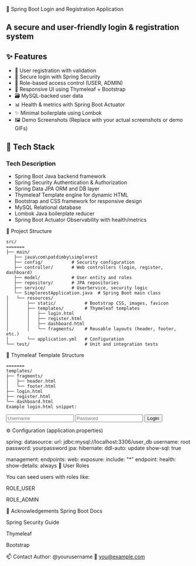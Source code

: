 🔐 Spring Boot Login and Registration Application





## A secure and user-friendly login & registration system

✨ Features
-------------
+ 📝 User registration with validation
+ 🔐 Secure login with Spring Security
+ 👤 Role-based access control (USER, ADMIN)
+ 🎨 Responsive UI using Thymeleaf + Bootstrap
+ 🗃️ MySQL-backed user data
+ 📊 Health & metrics with Spring Boot Actuator
+ ✨ Minimal boilerplate using Lombok
+ 🖼️ Demo Screenshots
(Replace with your actual screenshots or demo GIFs)

🧱 Tech Stack
-------------
### Tech	        Description

+ Spring Boot	    Java backend framework
+ Spring Security	Authentication & Authorization
+ Spring Data JPA	ORM and DB layer
+ Thymeleaf	        Template engine for dynamic HTML
+ Bootstrap and	CSS framework for responsive design
+ MySQL	            Relational database
+ Lombok	        Java boilerplate reducer
+ Spring Boot Actuator	Observability with health/metrics

📁 Project Structure

```
src/
=======
├── main/
   ├── java\com\patdimby\simplerest
   ├── config/           # Security configuration
   ├── controller/       # Web controllers (login, register, dashboard)
   ├── model/            # User entity and roles
   ├── repository/       # JPA repositories
   ├── service/          # UserService, security logic
   └── SimplerestApplication.java  # Spring Boot main class
│   └── resources/
│       ├── static/           # Bootstrap CSS, images, favicon
│       ├── templates/        # Thymeleaf templates
│       │   ├── login.html
│       │   ├── register.html
│       │   ├── dashboard.html
│       │   └── fragments/    # Reusable layouts (header, footer, etc.)
│       └── application.yml   # Configuration
└── test/                     # Unit and integration tests
```
🧩 Thymeleaf Template Structure

```
=======
templates/
├── fragments/
│   ├── header.html
│   └── footer.html
├── login.html
├── register.html
└── dashboard.html
Example login.html snippet:
```
<form th:action="@{/login}" method="post">
  <input type="text" name="username" class="form-control" placeholder="Username" required />
  <input type="password" name="password" class="form-control" placeholder="Password" required />
  <button type="submit" class="btn btn-primary">Login</button>
</form>

⚙️ Configuration (application.properties)

spring:
  datasource:
    url: jdbc:mysql://localhost:3306/user_db
    username: root
    password: yourpassword
  jpa:
    hibernate:
      ddl-auto: update
    show-sql: true

management:
  endpoints:
    web:
      exposure:
        include: "*"
  endpoint:
    health:
      show-details: always
🧪 User Roles

You can seed users with roles like:

ROLE_USER

ROLE_ADMIN



🙌 Acknowledgements
Spring Boot Docs

Spring Security Guide

Thymeleaf

Bootstrap

📫 Contact
Author: @yourusername
📧 you@example.com
